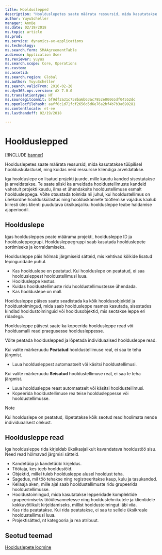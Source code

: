```yaml
---
title: Hoolduslepped
description: "Hoolduslepetes saate määrata ressursid, mida kasutatakse tüüpilisel hoolduskülastusel, ning kuidas neid ressursse kliendiga arveldatakse."
author: YuyuScheller
manager: AnnBe
ms.date: 02/19/2018
ms.topic: article
ms.prod: 
ms.service: dynamics-ax-applications
ms.technology: 
ms.search.form: SMAAgreementTable
audience: Application User
ms.reviewer: yuyus
ms.search.scope: Core, Operations
ms.custom: 
ms.assetid: 
ms.search.region: Global
ms.author: YuyuScheller
ms.search.validFrom: 2016-02-28
ms.dyn365.ops.version: AX 7.0.0
ms.translationtype: HT
ms.sourcegitcommit: bf9df2a31c758ba6b63ac7952e00065df04552dc
ms.openlocfilehash: aaff0c1d71fcf2656d5d6e76a2bf4b7b3a699281
ms.contentlocale: et-ee
ms.lasthandoff: 02/19/2018

---
```


# <a name="service-agreements"></a>Hoolduslepped

[!INCLUDE [banner](../includes/banner.md)]

Hoolduslepetes saate määrata ressursid, mida kasutatakse tüüpilisel hoolduskülastusel, ning kuidas neid ressursse kliendiga arveldatakse.

Iga hoolduslepe on lisatud projekti juurde, mille kaudu kanded sisestatakse ja arveldatakse. Te saate siiski ka arveldada hooldustellimuste kandeid vahetult projekti kaudu, ilma et ühendaksite hooldustellimuse esmalt hooldusleppega. Võite otsustada toimida nii juhul, kui hooldustellimus on ühekordne hoolduskülastus ning hoolduskannete töötlemise vajadus kaalub kiiresti üles klienti puudutava üksikasjaliku hooldusleppe teabe haldamise ajaperioodil.

## <a name="service-agreement"></a>Hoolduslepe

Igas hooldusleppes peate määrama projekti, hooldusleppe ID ja hooldusleppegrupi. Hooldusleppegruppi saab kasutada hoolduslepete sortimiseks ja korraldamiseks.

Hooldusleppe päis hõlmab järgmiseid sätteid, mis kehtivad kõikide lisatud lepinguridade puhul.

-  Kas hoolduslepe on peatatud. Kui hoolduslepe on peatatud, ei saa hooldusleppest hooldustellimusi luua.
-  Hooldusleppe kestus.
-  Kuidas hooldustellimuste ridu hooldustellimustesse ühendada.
-  Kas hoolduslepe on mall.

Hooldusleppe päises saate seadistada ka kõik hooldusobjektid ja hooldustoimingud, mida saab hooldusleppe raames kasutada, sisestades kindlad hooldustoiminguid või hooldusobjektid, mis seotakse leppe eri ridadega.

Hooldusleppe päisest saate ka kopeerida hooldusleppe read või hooldusmalli read praegusesse hooldusleppesse.

Võite peatada hoolduslepped ja lõpetada individuaalsed hooldusleppe read.

Kui valite märkeruudu **Peatatud** hooldustellimuse real, ei saa te teha järgmist.

-    Luua hooldusleppest automaatselt või käsitsi hooldustellimusi.

Kui valite märkeruudu **Seisatud** hooldustellimuse real, ei saa te teha järgmist.

-    Luua hooldusleppe reast automaatselt või käsitsi hooldustellimusi.
-    Kopeerida hooldustellimuse rea teise hooldusleppesse või hooldustellimusse.


> [!NOTE]
> Kui hoolduslepe on peatatud, lõpetatakse kõik seotud read hoolimata nende individuaalsest olekust.

## <a name="service-agreement-lines"></a>Hooldusleppe read

Iga hooldusleppe rida kirjeldab üksikasjalikult kavandatava hooldustöö sisu. Need read hõlmavad järgmisi sätteid.

-  Kandetüüp ja kandetüübi kirjeldus.
-  Töötaja, kes teeb hooldustöid.
-  Objektid, millel tuleb hooldusleppe alusel hooldust teha.
-  Sagedus, mil töö tehakse ning registreeritakse kaup, kulu ja tasukanded.
-  Kellaaja aken, mille ajal saab hooldustellimuste ridu grupeerida hooldustellimusse.
-  Hooldustoimingud, mida kasutatakse lepperidade komplektide grupeerimiseks tööülesannetesse ning hooldustehnikutele ja klientidele kokkuvõtlikult kirjeldamiseks, millist hooldustoimingut läbi viia.
-  Kas rida peatatakse. Kui rida peatatakse, ei saa te sellele üksikreale hooldustellimusi luua.
-  Projektisätted, nt kategooria ja rea atribuut.

## <a name="related-topics"></a>Seotud teemad

[Hoolduslepete loomine](create-service-agreements.md)

